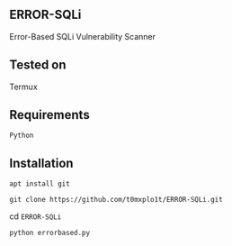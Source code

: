 ERROR-SQLi
----
Error-Based SQLi Vulnerability Scanner

Tested on
----
Termux

Requirements
----
`Python`

Installation
----
`apt install git`

`git clone https://github.com/t0mxplo1t/ERROR-SQLi.git`

cd `ERROR-SQLi`

`python errorbased.py`
